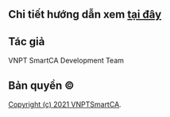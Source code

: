 ## Chi tiết hướng dẫn xem [tại đây](https://smartca.vnpt.vn/help/docs/category/c%C3%A1c-b%C6%B0%E1%BB%9Bc-t%C3%ADch-h%E1%BB%A3p-1)

## Tác giả

VNPT SmartCA Development Team

## Bản quyền ©

[Copyright (c) 2021 VNPTSmartCA](https://github.com/VNPTSmartCA/ios-onetimeca-sdk-example/blob/master/LICENSE).
